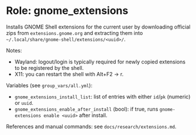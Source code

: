 # Role: gnome_extensions

Installs GNOME Shell extensions for the current user by downloading official zips from `extensions.gnome.org` and extracting them into `~/.local/share/gnome-shell/extensions/<uuid>/`.

Notes:
- Wayland: logout/login is typically required for newly copied extensions to be registered by the shell.
- X11: you can restart the shell with Alt+F2 → r.

Variables (see `group_vars/all.yml`):
- `gnome_extensions_install_list`: list of entries with either `id`/`pk` (numeric) or `uuid`.
- `gnome_extensions_enable_after_install` (bool): if true, runs `gnome-extensions enable <uuid>` after install.

References and manual commands: see `docs/research/extensions.md`.
